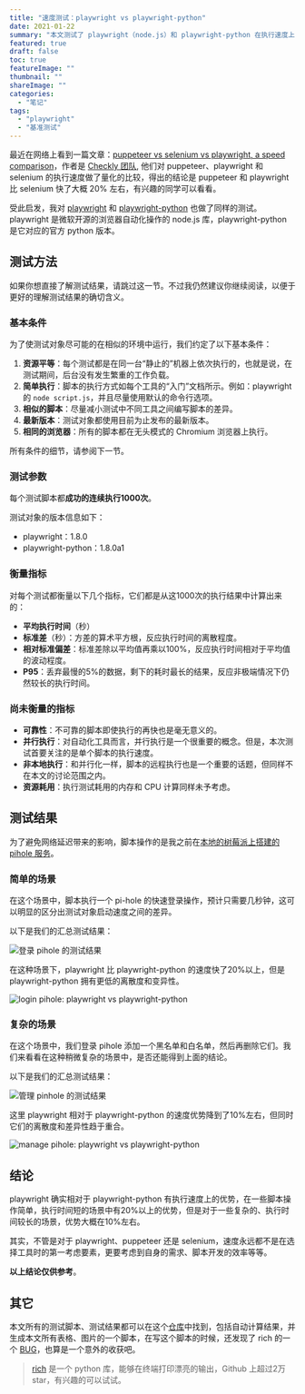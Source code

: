 ```yaml
---
title: "速度测试：playwright vs playwright-python"
date: 2021-01-22
summary: "本文测试了 playwright（node.js）和 playwright-python 在执行速度上的差异。"
featured: true
draft: false 
toc: true
featureImage: ""
thumbnail: ""
shareImage: ""
categories:
  - "笔记"
tags:
  - "playwright"
  - "基准测试"
---
```


最近在网络上看到一篇文章：[puppeteer vs selenium vs playwright, a speed comparison](https://blog.checklyhq.com/puppeteer-vs-selenium-vs-playwright-speed-comparison/)，作者是 [Checkly 团队](https://www.checklyhq.com/), 他们对 puppeteer、playwright 和 selenium 的执行速度做了量化的比较，得出的结论是 puppeteer 和 playwright 比 selenium 快了大概 20% 左右，有兴趣的同学可以看看。

受此启发，我对 [playwright](https://github.com/microsoft/playwright) 和 [playwright-python](https://github.com/microsoft/playwright-python) 也做了同样的测试。playwright 是微软开源的浏览器自动化操作的 node.js 库，playwright-python 是它对应的官方 python 版本。

## 测试方法

如果你想直接了解测试结果，请跳过这一节。不过我仍然建议你继续阅读，以便于更好的理解测试结果的确切含义。

### 基本条件

为了使测试对象尽可能的在相似的环境中运行，我们约定了以下基本条件：

1. **资源平等**：每个测试都是在同一台“静止的”机器上依次执行的，也就是说，在测试期间，后台没有发生繁重的工作负载。
2. **简单执行**：脚本的执行方式如每个工具的“入门”文档所示。例如：playwright 的 `node script.js`，并且尽量使用默认的命令行选项。
3. **相似的脚本**：尽量减小测试中不同工具之间编写脚本的差异。
4. **最新版本**：测试对象都使用目前为止发布的最新版本。
5. **相同的浏览器**：所有的脚本都在无头模式的 Chromium 浏览器上执行。

所有条件的细节，请参阅下一节。

### 测试参数

每个测试脚本都**成功的连续执行1000次**。

测试对象的版本信息如下：

- playwright：1.8.0
- playwright-python：1.8.0a1

### 衡量指标

对每个测试都衡量以下几个指标，它们都是从这1000次的执行结果中计算出来的：

- **平均执行时间**（秒）
- **标准差**（秒）：方差的算术平方根，反应执行时间的离散程度。
- **相对标准偏差**：标准差除以平均值再乘以100%，反应执行时间相对于平均值的波动程度。
- **P95**：丢弃最慢的5%的数据，剩下的耗时最长的结果，反应非极端情况下仍然较长的执行时间。

### 尚未衡量的指标

- **可靠性**：不可靠的脚本即使执行的再快也是毫无意义的。
- **并行执行**：对自动化工具而言，并行执行是一个很重要的概念。但是，本次测试首要关注的是单个脚本的执行速度。
- **非本地执行**：和并行化一样，脚本的远程执行也是一个重要的话题，但同样不在本文的讨论范围之内。
- **资源耗用**：执行测试耗用的内存和 CPU 计算同样未予考虑。

## 测试结果

为了避免网络延迟带来的影响，脚本操作的是我之前在[本地的树莓派上搭建的 pihole 服务](https://luizyao.com/blog/post/2020-12-06-pi-hole-getting-started-on-raspberry-pi/)。

### 简单的场景

在这个场景中，脚本执行一个 pi-hole 的快速登录操作，预计只需要几秒钟，这可以明显的区分出测试对象启动速度之间的差异。

以下是我们的汇总测试结果：

![登录 pihole 的测试结果](https://gitee.com/luizyao/pictures/raw/master/img/image-20210131120758542.png)

在这种场景下，playwright 比 playwright-python 的速度快了20%以上，但是 playwright-python 拥有更低的离散度和变异性。

![login pihole: playwright vs playwright-python](https://gitee.com/luizyao/pictures/raw/master/img/login-results.png)

### 复杂的场景

在这个场景中，我们登录 pihole 添加一个黑名单和白名单，然后再删除它们。我们来看看在这种稍微复杂的场景中，是否还能得到上面的结论。

以下是我们的汇总测试结果：

![管理 pinhole 的测试结果](https://gitee.com/luizyao/pictures/raw/master/img/image-20210131121938057.png)

这里 playwright 相对于 playwright-python 的速度优势降到了10%左右，但同时它们的离散度和差异性趋于重合。

![manage pihole: playwright vs playwright-python](https://gitee.com/luizyao/pictures/raw/master/img/manage-results.png)

## 结论

playwright 确实相对于 playwright-python 有执行速度上的优势，在一些脚本操作简单，执行时间短的场景中有20%以上的优势，但是对于一些复杂的、执行时间较长的场景，优势大概在10%左右。

其实，不管是对于 playwright、puppeteer 还是 selenium，速度永远都不是在选择工具时的第一考虑要素，更要考虑到自身的需求、脚本开发的效率等等。

**以上结论仅供参考**。

## 其它

本文所有的测试脚本、测试结果都可以在这个[仓库](https://github.com/luizyao/headless-benchmarks)中找到，包括自动计算结果，并生成本文所有表格、图片的一个脚本，在写这个脚本的时候，还发现了 rich 的一个 [BUG](https://github.com/willmcgugan/rich/issues/953)，也算是一个意外的收获吧。

> [rich](https://github.com/willmcgugan/rich) 是一个 python 库，能够在终端打印漂亮的输出，Github 上超过2万 star，有兴趣的可以试试。

